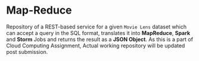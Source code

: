 # Map-Reduce

Repository of a REST-based service for a given `Movie Lens` dataset which can accept a query in the SQL format, translates it into **MapReduce**, **Spark** and **Storm** Jobs and returns the result as a **JSON Object**.  As this is a part of Cloud Computing Assignment, Actual working repository will be updated post submission.
